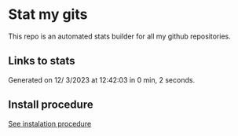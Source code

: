 # Stat my gits

This repo is an automated stats builder for all my github repositories.

## Links to stats


Generated on 12/ 3/2023 at 12:42:03 in 0 min, 2 seconds.

## Install procedure

[See instalation procedure](./src/install.md)
